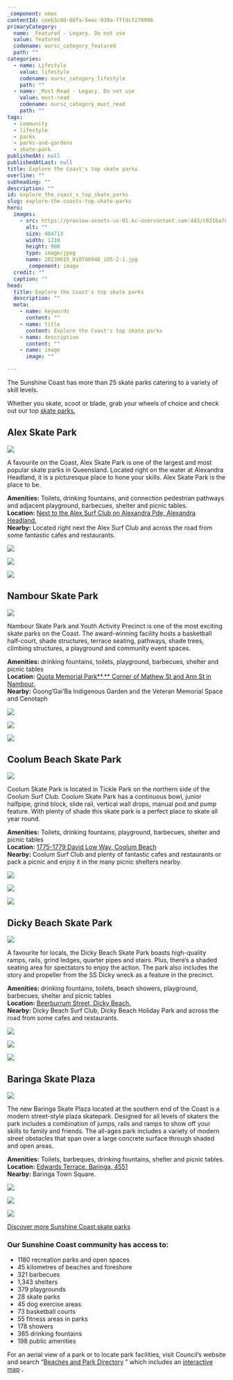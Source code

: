 ```yaml
---
_component: news
contentId: ceeb3c9d-68fa-5eec-939a-fffdcf270996
primaryCategory:
  name: _Featured - Legacy. Do not use
  value: featured
  codename: oursc_category_featured
  path: ""
categories:
  - name: Lifestyle
    value: lifestyle
    codename: oursc_category_lifestyle
    path: ""
  - name: _Must Read - Legacy. Do not use
    value: must-read
    codename: oursc_category_must_read
    path: ""
tags:
  - community
  - lifestyle
  - parks
  - parks-and-gardens
  - skate-park
publishedAt: null
publishedAtLast: null
title: Explore the Coast's top skate parks
overline: ""
subheading: ""
description: ""
id: explore_the_coast_s_top_skate_parks
slug: explore-the-coasts-top-skate-parks
hero:
  images:
    - src: https://preview-assets-us-01.kc-usercontent.com:443/c631baf8-1b46-001f-580c-d0001b68b4a8/1ee1c32d-435c-4f2d-a117-11e45e80673e/20230615_010746940_iOS-2-1.jpg
      alt: ""
      size: 404713
      width: 1210
      height: 908
      type: image/jpeg
      name: 20230615_010746940_iOS-2-1.jpg
      _component: image
  credit: ""
  caption: ""
head:
  title: Explore the Coast's top skate parks
  description: ""
  meta:
    - name: keywords
      content: ""
    - name: title
      content: Explore the Coast's top skate parks
    - name: description
      content: ""
    - name: image
      image: ""

---
```

The Sunshine Coast has more than 25 skate parks catering to a variety of skill levels.

Whether you skate, scoot or blade, grab your wheels of choice and check out our top [skate parks.](https://www.sunshinecoast.qld.gov.au/experience-sunshine-coast/sports-and-leisure/skate-and-bmx-parks-on-the-coast)


## Alex Skate Park

![](https://preview-assets-us-01.kc-usercontent.com:443/c631baf8-1b46-001f-580c-d0001b68b4a8/06994705-d099-47cd-bbd6-e84059149d54/004A0141-1024x683.jpg)

A favourite on the Coast, Alex Skate Park is one of the largest and most popular skate parks in Queensland. Located right on the water at Alexandra Headland, it is a picturesque place to hone your skills. Alex Skate Park is the place to be.

**Amenities:** Toilets, drinking fountains, and connection pedestrian pathways and adjacent playground, barbecues, shelter and picnic tables.\
**Location:** [Next to the Alex Surf Club on Alexandra Pde, Alexandra Headland.](https://www.sunshinecoast.qld.gov.au/experience-sunshine-coast/sports-and-leisure/skate-and-bmx-parks-on-the-coast/alexandra-headlands-skate-park)
\
**Nearby:** Located right next the Alex Surf Club and across the road from some fantastic cafes and restaurants.

![](https://preview-assets-us-01.kc-usercontent.com:443/c631baf8-1b46-001f-580c-d0001b68b4a8/12e9d7bd-1dc0-4d09-8454-22c60fc845df/191217162738_BJA9784-1024x634.jpg)

![](https://preview-assets-us-01.kc-usercontent.com:443/c631baf8-1b46-001f-580c-d0001b68b4a8/b1349d14-6e92-4913-94a3-4457686ecce5/004A0169-1024x683.jpg)

![](https://preview-assets-us-01.kc-usercontent.com:443/c631baf8-1b46-001f-580c-d0001b68b4a8/63db6f26-dde6-483a-a6ed-d5714bc42671/004A0199-1024x683.jpg)

## Nambour Skate Park

![](https://preview-assets-us-01.kc-usercontent.com:443/c631baf8-1b46-001f-580c-d0001b68b4a8/089509ad-abbf-4b92-b86f-38e72395cee0/Nambour-Skate-Park-2.jpg)

Nambour Skate Park and Youth Activity Precinct is one of the most exciting skate parks on the Coast. The award-winning facility hosts a basketball half-court, shade structures, terrace seating, pathways, shade trees, climbing structures, a playground and community event spaces.

**Amenities:** drinking fountains, toilets, playground, barbecues, shelter and picnic tables\
**Location:** [Quota Memorial Park**,** Corner of Mathew St and Ann St in Nambour.](https://www.sunshinecoast.qld.gov.au/experience-sunshine-coast/sports-and-leisure/skate-and-bmx-parks-on-the-coast/nambour-skate-park-and-youth-activity-precinct)
\
**Nearby:** Goong’Gai’Ba Indigenous Garden and the Veteran Memorial Space and Cenotaph

![](https://preview-assets-us-01.kc-usercontent.com:443/c631baf8-1b46-001f-580c-d0001b68b4a8/f552a9e3-b8ea-44f9-ae4a-43412aef8e09/Nambour-Skate-Park-5.jpg)

![](https://preview-assets-us-01.kc-usercontent.com:443/c631baf8-1b46-001f-580c-d0001b68b4a8/5d7803a5-73f3-4fbc-9a32-d34e15fec325/Nambour-Skate-Park-3.jpg)

![](https://preview-assets-us-01.kc-usercontent.com:443/c631baf8-1b46-001f-580c-d0001b68b4a8/227fbb51-d912-4c50-90a5-4e8be8715cc8/Nambour-Skate-Park-4.jpg)

## Coolum Beach Skate Park

![](https://preview-assets-us-01.kc-usercontent.com:443/c631baf8-1b46-001f-580c-d0001b68b4a8/08ec90ea-d4b3-4723-b10c-d74dd43aee72/20230615_010746940_iOS-2-1-1024x768.jpg)

Coolum Skate Park is located in Tickle Park on the northern side of the Coolum Surf Club. Coolum Skate Park has a continuous bowl, junior halfpipe, grind block, slide rail, vertical wall drops, manual pod and pump feature. With plenty of shade this skate park is a perfect place to skate all year round.

**Amenities:** Toilets, drinking fountains, playground, barbecues, shelter and picnic tables\
**Location:** [1775-1779 David Low Way, Coolum Beach](https://www.sunshinecoast.qld.gov.au/experience-sunshine-coast/sports-and-leisure/skate-and-bmx-parks-on-the-coast/coolum-skate-park)
\
**Nearby:** Coolum Surf Club and plenty of fantastic cafes and restaurants or pack a picnic and enjoy it in the many picnic shelters nearby.

![](https://preview-assets-us-01.kc-usercontent.com:443/c631baf8-1b46-001f-580c-d0001b68b4a8/3c881547-bd24-45d7-8df7-c56889307cdd/20230615_010757836_iOS-2-768x1024.jpg)

![](https://preview-assets-us-01.kc-usercontent.com:443/c631baf8-1b46-001f-580c-d0001b68b4a8/c8098075-57da-40b1-8815-99956ed4c9ab/20230615_010459756_iOS-2-1024x768.jpg)

![](https://preview-assets-us-01.kc-usercontent.com:443/c631baf8-1b46-001f-580c-d0001b68b4a8/11f47502-8c19-472d-88cd-22c11f3e67e4/20230615_010705764_iOS-2-768x1024.jpg)

## Dicky Beach Skate Park

![](https://preview-assets-us-01.kc-usercontent.com:443/c631baf8-1b46-001f-580c-d0001b68b4a8/0a3cbba3-66e3-478b-ac55-38c6154da3bc/Dicky-Beach-Precinct-v2-1-1024x768.jpg)

A favourite for locals, the Dicky Beach Skate Park boasts high-quality ramps, rails, grind ledges, quarter pipes and stairs. Plus, there’s a shaded seating area for spectators to enjoy the action. The park also includes the story and propeller from the SS Dicky wreck as a feature in the precinct.

**Amenities:** drinking fountains, toilets, beach showers, playground, barbecues, shelter and picnic tables\
**Location:** [Beerburrum Street, Dicky Beach.](https://www.sunshinecoast.qld.gov.au/experience-sunshine-coast/sports-and-leisure/skate-and-bmx-parks-on-the-coast/dicky-beach-skate-park)
\
**Nearby:** Dicky Beach Surf Club, Dicky Beach Holiday Park and across the road from some cafes and restaurants.

![](https://preview-assets-us-01.kc-usercontent.com:443/c631baf8-1b46-001f-580c-d0001b68b4a8/afa563ad-efc2-469a-bae5-e51af43b803e/IMG_1582-2-1-1024x683.jpg)

![](https://preview-assets-us-01.kc-usercontent.com:443/c631baf8-1b46-001f-580c-d0001b68b4a8/bde014a5-3520-4414-91a6-87a1f44657f7/DickyBeachPark-2-1-1024x768.jpg)

![](https://preview-assets-us-01.kc-usercontent.com:443/c631baf8-1b46-001f-580c-d0001b68b4a8/3c87b284-9a30-4116-bf55-d89570081101/IMG_1564-2-1-1024x683.jpg)

## Baringa Skate Plaza

![](https://preview-assets-us-01.kc-usercontent.com:443/c631baf8-1b46-001f-580c-d0001b68b4a8/c0fd2884-b0e9-439f-b052-fe8d301ff0dd/BaringaSkatePlaza_notSCCphoto-1.jpg)

The new Baringa Skate Plaza located at the southern end of the Coast is a modern street-style plaza skatepark. Designed for all levels of skaters the park includes a combination of jumps, rails and ramps to show off your skills to family and friends. The all-ages park includes a variety of modern street obstacles that span over a large concrete surface through shaded and open areas.

**Amenities:** Toilets, barbeques, drinking fountains, shelter and picnic tables.\
**Location:** [Edwards Terrace, Baringa, 4551](https://www.sunshinecoast.qld.gov.au/experience-sunshine-coast/sports-and-leisure/skate-and-bmx-parks-on-the-coast/baringa-town-square-skate-park)
\
**Nearby:** Baringa Town Square.

![](https://preview-assets-us-01.kc-usercontent.com:443/c631baf8-1b46-001f-580c-d0001b68b4a8/b1d5c9df-0fd0-453d-a140-174a7baa81d3/BaringaSkatePlaza_notSCCphoto-2.jpg)

![](https://preview-assets-us-01.kc-usercontent.com:443/c631baf8-1b46-001f-580c-d0001b68b4a8/be857541-6b4d-4dc3-bdb5-3caa3481ee3b/BaringaTownSquare-20-2-1024x768.jpg)

![](https://preview-assets-us-01.kc-usercontent.com:443/c631baf8-1b46-001f-580c-d0001b68b4a8/b93130a1-ffd0-4c70-9a61-e603d1a19548/BaringaTownSquare-25-2-1024x768.jpg)

[Discover more Sunshine Coast skate parks](https://www.sunshinecoast.qld.gov.au/experience-sunshine-coast/sports-and-leisure/skate-and-bmx-parks-on-the-coast)


### Our Sunshine Coast community has access to:

*   1180 recreation parks and open spaces
*   45 kilometres of beaches and foreshore
*   321 barbecues
*   1,343 shelters
*   379 playgrounds
*   28 skate parks
*   45 dog exercise areas
*   73 basketball courts
*   55 fitness areas in parks
*   178 showers
*   365 drinking fountains
*   198 public amenities

For an aerial view of a park or to locate park facilities, visit Council’s website and search “[Beaches and Park Directory](https://www.sunshinecoast.qld.gov.au/experience-sunshine-coast/beaches-and-parks/beaches-and-parks-directory)
” which includes an [interactive map](https://scrcpublic.maps.arcgis.com/apps/webappviewer/index.html?id=4b0fabd172914a75afd964c7f1a4b2f0)
**.**
